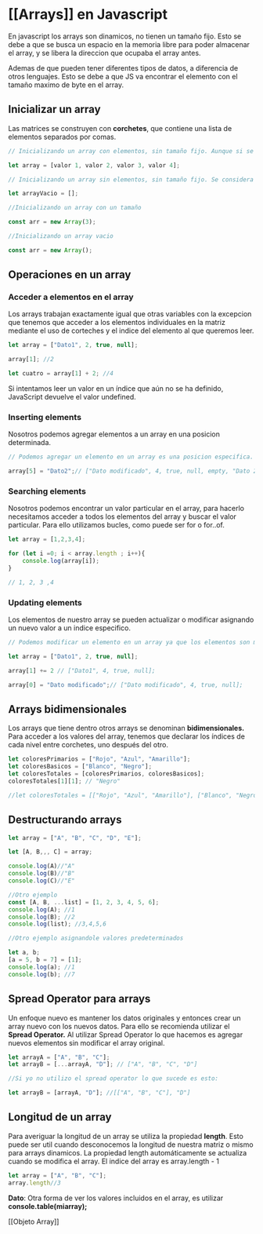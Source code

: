 # [[Arrays]] en Javascript

En javascript los arrays son dinamicos, no tienen un tamaño fijo. Esto se debe a que se busca un espacio en la memoria libre para poder almacenar el array, y se libera la direccion que ocupaba el array antes.

Ademas de que pueden tener diferentes tipos de datos, a diferencia de otros lenguajes. Esto se debe a que JS va encontrar el elemento con el tamaño maximo de byte en el array.

## Inicializar un array

Las matrices se construyen con **corchetes**, que contiene una lista de elementos separados por comas. 

```javascript
// Inicializando un array con elementos, sin tamaño fijo. Aunque si se inicializa asi se supone que solo se quieren esos valores, es decir un array estatico

let array = [valor 1, valor 2, valor 3, valor 4];

// Inicializando un array sin elementos, sin tamaño fijo. Se considera que va a ser un array dinamico

let arrayVacio = [];

//Inicializando un array con un tamaño

const arr = new Array(3);

//Inicializando un array vacio

const arr = new Array();

```

## Operaciones en un array

### Acceder a elementos en el array

Los arrays trabajan exactamente igual que otras variables con la excepcion que tenemos que acceder a los elementos individuales en la matriz mediante el uso de corteches y el indice del elemento al que queremos leer.

```javascript
let array = ["Dato1", 2, true, null];

array[1]; //2

let cuatro = array[1] + 2; //4


```

Si intentamos leer un valor en un índice que aún no se ha definido, JavaScript devuelve el valor undefined.

### Inserting elements

Nosotros podemos agregar elementos a un array en una posicion determinada. 

```javascript
// Podemos agregar un elemento en un array es una posicion especifica.

array[5] = "Dato2";// ["Dato modificado", 4, true, null, empty, "Dato 2"];

```

### Searching elements

Nosotros podemos encontrar un valor particular en el array, para hacerlo necesitamos acceder a todos los elementos del array y buscar el valor particular. Para ello utilizamos bucles, como puede ser for o  for..of.

```js
let array = [1,2,3,4];

for (let i =0; i < array.length ; i++){
	console.log(array[i]);
}

// 1, 2, 3 ,4
```

### Updating elements

Los elementos de nuestro array se pueden actualizar o modificar asignando un nuevo valor a un indice especifico.

```js
// Podemos modificar un elemento en un array ya que los elementos son mutables aunque esten declarados con const.

let array = ["Dato1", 2, true, null];

array[1] += 2 // ["Dato1", 4, true, null];

array[0] = "Dato modificado";// ["Dato modificado", 4, true, null];
```

## Arrays bidimensionales

Los arrays que tiene dentro otros arrays se denominan **bidimensionales.** Para acceder a los valores del array, tenemos que declarar los índices de cada nivel entre corchetes, uno después del otro.

```javascript
let coloresPrimarios = ["Rojo", "Azul", "Amarillo"];
let coloresBasicos = ["Blanco", "Negro"];
let coloresTotales = [coloresPrimarios, coloresBasicos]; 
coloresTotales[1][1]; // "Negro"

//let coloresTotales = [["Rojo", "Azul", "Amarillo"], ["Blanco", "Negro"]]
```
## Destructurando arrays

```javascript
let array = ["A", "B", "C", "D", "E"];

let [A, B,,, C] = array;

console.log(A)//"A"
console.log(B)//"B"
console.log(C)//"E"

//Otro ejemplo
const [A, B, ...list] = [1, 2, 3, 4, 5, 6];
console.log(A); //1
console.log(B); //2
console.log(list); //3,4,5,6

//Otro ejemplo asignandole valores predeterminados

let a, b;
[a = 5, b = 7] = [1];
console.log(a); //1
console.log(b); //7
```

## Spread Operator para arrays
Un enfoque nuevo es mantener los datos originales y entonces crear un array nuevo con los nuevos datos. Para ello se recomienda utilizar el **Spread Operator.** Al utilizar Spread Operator lo que hacemos es agregar nuevos elementos sin modificar el array original. 

```javascript
let arrayA = ["A", "B", "C"];
let arrayB = [...arrayA, "D"]; // ["A", "B", "C", "D"]

//Si yo no utilizo el spread operator lo que sucede es esto:

let arrayB = [arrayA, "D"]; //[["A", "B", "C"], "D"]
```

## Longitud de un array

Para averiguar la longitud de un array se utiliza la propiedad **length**. Esto puede ser util cuando desconocemos la longitud de nuestra matriz o mismo para arrays dinamicos. La propiedad length automáticamente se actualiza cuando se modifica el array. El indice del array es array.length - 1

```javascript
let array = ["A", "B", "C"];
array.length//3
```


**Dato**: Otra forma de ver los valores incluidos en el array, es utilizar **console.table(miarray);**

[[Objeto Array]]
